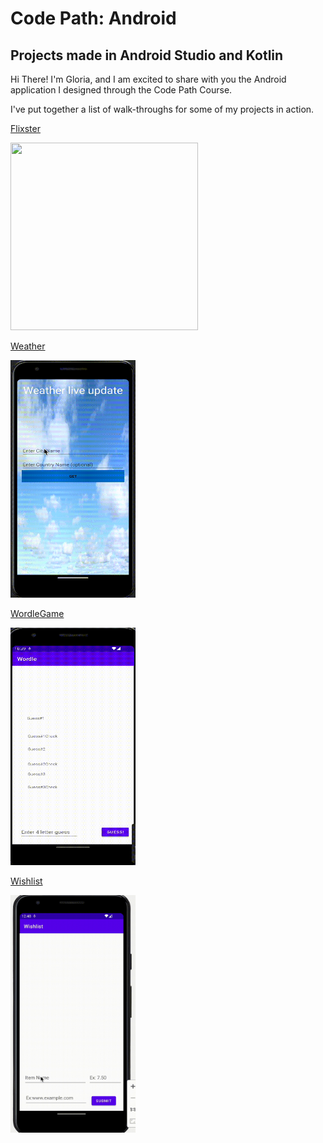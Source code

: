 # Code Path: Android

## Projects made in Android Studio and Kotlin 

Hi There! I'm Gloria, and I am excited to share with you the Android application I designed through the Code Path Course. 

I've put together a list of walk-throughs for some of my projects in action. 

[Flixster](https://github.com/gloriadukuzeyesu/Code_Path/tree/main/FlixsterPart1)





<img src="FlixsterPart1/FlixsterPart1WalkThrough.gif" width="300" height="300"/>





[Weather](https://github.com/gloriadukuzeyesu/Code_Path/tree/main/WeatherApp)



<img src="WeatherApp/weather.gif" width="200" height="380"/>





[WordleGame](https://github.com/gloriadukuzeyesu/Code_Path/tree/main/WordleGame)



<img src="WordleGame/wordle.gif" width="200" height="380"/>





[Wishlist](https://github.com/gloriadukuzeyesu/Code_Path/tree/main/Wishlist)

<img src="Wishlist/wish.gif" width="200" height=380/>







